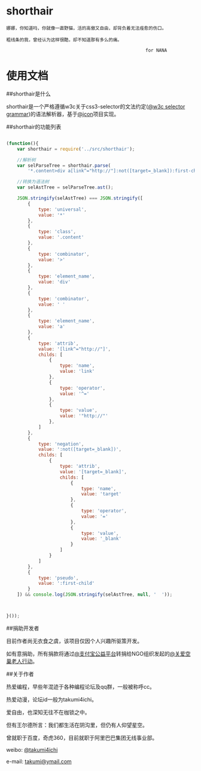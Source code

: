 shorthair
=========


    娜娜，你知道吗，你就像一直野猫，活的高傲又自由，却背负着无法痊愈的伤口。

    粗线条的我，曾经认为这样很酷，却不知道那有多么的痛。

                                                        for NANA


使用文档
========


##shorthair是什么

shorthair是一个严格遵循w3c关于css3-selector的文法约定([@w3c selector grammar](http://www.w3.org/TR/css3-selectors/#w3cselgrammar))的语法解析器，基于[@jcon](https://github.com/takumi4ichi/jcon)项目实现。


##shorthair的功能列表

```javascript

(function(){
    var shorthair = require('../src/shorthair');

    //解析树
    var selParseTree = shorthair.parse(
        '*.content>div a[link^="http://"]:not([target=_blank]):first-child');

    //转换为语法树
    var selAstTree = selParseTree.ast();

    JSON.stringify(selAstTree) === JSON.stringify([
        {
            type: 'universal',
            value: '*'
        },
        {
            type: 'class',
            value: '.content'
        },
        {
            type: 'combinator',
            value: '>'
        },
        {
            type: 'element_name',
            value: 'div'
        },
        {
            type: 'combinator',
            value: ' '
        },
        {
            type: 'element_name',
            value: 'a'
        },
        {
            type: 'attrib',
            value: '[link^="http://"]',
            childs: [
                {
                    type: 'name',
                    value: 'link'
                },
                {
                    type: 'operator',
                    value: '^='
                },
                {
                    type: 'value',
                    value: '"http://"'
                },
            ]
        },
        {
            type: 'negation',
            value: ':not([target=_blank])',
            childs: [
                {
                    type: 'attrib',
                    value: '[target=_blank]',
                    childs: [
                        {
                            type: 'name',
                            value: 'target'
                        },
                        {
                            type: 'operator',
                            value: '='
                        },
                        {
                            type: 'value',
                            value: '_blank'
                        }
                    ]
                }
            ]
        },
        {
            type: 'pseudo',
            value: ':first-child'
        }
    ]) && console.log(JSON.stringify(selAstTree, null, '  '));



}());

```


##捐助开发者

目前作者尚无衣食之虞，该项目仅因个人兴趣所驱策开发。

如有意捐助，所有捐款将通过[@支付宝公益平台](https://love.alipay.com)转捐给NGO组织发起的[@关爱空巢老人行动](https://love.alipay.com/donate/itemDetail.htm?name=2012041015441866702)。



##关于作者

热爱编程，早些年混迹于各种编程论坛及qq群，一般被称呼cc。

热爱动漫，论坛id一般为takumi4ichi。

爱自由，也深知无往不在枷锁之中。

但有王尔德所言：我们都生活在阴沟里，但仍有人仰望星空。


曾就职于百度，奇虎360，目前就职于阿里巴巴集团无线事业部。

weibo: [@takumi4ichi](http://weibo.com/takumi4ichi)

e-mail: <takumi@ymail.com>
